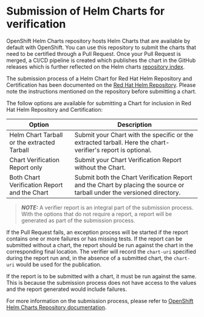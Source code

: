 # Submission of Helm Charts for verification

OpenShift Helm Charts repository hosts Helm Charts that are available by default with OpenShift. You can use this repository to submit the charts that need to be certified through a Pull Request. Once your Pull Request is merged, a CI/CD pipeline is created which publishes the chart in the GitHub releases which is further reflected on the Helm charts [repository index](http://charts.openshift.io/).

The submission process of a Helm Chart for Red Hat Helm Repository and Certification has been documented on the [Red Hat Helm Repository](https://github.com/openshift-helm-charts/charts). Please note the instructions mentioned on the repository before submitting a chart.

The follow options are available for submitting a Chart for inclusion in Red Hat Helm Repository and Certification: 

| Option                                       | Description                                                                                                             |
|----------------------------------------------|-------------------------------------------------------------------------------------------------------------------------|
| Helm Chart Tarball or the extracted Tarball  | Submit your Chart with the specific or the extracted tarball. Here the chart-verifier's report is optional.             |
| Chart Verification Report only               | Submit your Chart Verification Report without the Chart.                                                                |
| Both Chart Verification Report and the Chart | Submit both the Chart Verification Report and the Chart by placing the source or tarball under the versioned directory. |

> **_NOTE:_**  A verifier report is an integral part of the submission process. With the options that do not require a report, a report will be generated as part of the submission process.

If the Pull Request fails, an exception process will be started if the report contains one or more failures or has missing tests. If the report can be submitted without a chart, the report should be run against the chart in the corresponding final location. The verifier will record the `chart-uri` specified during the report run and, in the absence of a submitted chart, the `chart-uri` would be used for the publication.

If the report is to be submitted with a chart, it must be run against the same. This is because the submission process does not have access to the values and the report generated would include failures.

For more information on the submission process, please refer to [OpenShift Helm Charts Repository documentation](https://github.com/openshift-helm-charts/charts/blob/main/docs/README.md).
